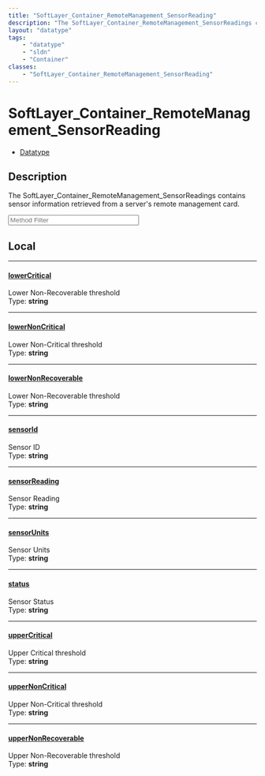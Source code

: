 ```yaml
---
title: "SoftLayer_Container_RemoteManagement_SensorReading"
description: "The SoftLayer_Container_RemoteManagement_SensorReadings contains sensor information retrieved from a server's remote man... "
layout: "datatype"
tags:
    - "datatype"
    - "sldn"
    - "Container"
classes:
    - "SoftLayer_Container_RemoteManagement_SensorReading"
---
```


# SoftLayer_Container_RemoteManagement_SensorReading
<div id='service-datatype'>
    <ul id='sldn-reference-tabs'>
        <li id='datatype'> <a href='/reference/datatypes/SoftLayer_Container_RemoteManagement_SensorReading' >Datatype</a></li>
    </ul>
</div>

## Description 
The SoftLayer_Container_RemoteManagement_SensorReadings contains sensor information retrieved from a server's remote management card. 





<!-- Service Filer BEGIN -->
<div class="view-filters">
        <div class="clearfix">
            <div class="search-input-box">
                <input placeholder="Method Filter" onkeyup="titleSearch(inputId='prop-input', divId='properties', elementClass='prop-row')" 
                    type="text" id="prop-input" value="" size="30" maxlength="128" class="form-text">
            </div>
        </div>
</div>
<!-- Service Filer END -->

<div id="properties" class="content">
<div id="localProperties" class="prop-content" >

## Local
-----
[lowerCritical]: #lowercritical
#### [lowerCritical]
Lower Non-Recoverable threshold  
<span class="type-label">Type: </span>**string**

-----
[lowerNonCritical]: #lowernoncritical
#### [lowerNonCritical]
Lower Non-Critical threshold  
<span class="type-label">Type: </span>**string**

-----
[lowerNonRecoverable]: #lowernonrecoverable
#### [lowerNonRecoverable]
Lower Non-Recoverable threshold  
<span class="type-label">Type: </span>**string**

-----
[sensorId]: #sensorid
#### [sensorId]
Sensor ID  
<span class="type-label">Type: </span>**string**

-----
[sensorReading]: #sensorreading
#### [sensorReading]
Sensor Reading  
<span class="type-label">Type: </span>**string**

-----
[sensorUnits]: #sensorunits
#### [sensorUnits]
Sensor Units  
<span class="type-label">Type: </span>**string**

-----
[status]: #status
#### [status]
Sensor Status  
<span class="type-label">Type: </span>**string**

-----
[upperCritical]: #uppercritical
#### [upperCritical]
Upper Critical threshold  
<span class="type-label">Type: </span>**string**

-----
[upperNonCritical]: #uppernoncritical
#### [upperNonCritical]
Upper Non-Critical threshold  
<span class="type-label">Type: </span>**string**

-----
[upperNonRecoverable]: #uppernonrecoverable
#### [upperNonRecoverable]
Upper Non-Recoverable threshold  
<span class="type-label">Type: </span>**string**

</div>
<!-- LOCAL PROPERTY END -->

</div>


